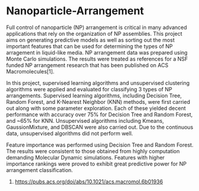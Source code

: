 # Nanoparticle-Arrangement

Full control of nanoparticle (NP) arrangement is critical in many advanced applications that rely on the organization of NP assemblies.
This project aims on generating predictive models as well as sorting out the most important features that can be used for determining the types of NP arragement in liquid-like media. NP arrangement data was prepared using Monte Carlo simulations. The results were treated as references for a NSF funded NP arrangement research that has been published on ACS Macromolecules[1]. 

In this project, supervised learning algorithms and unsupervised clustering algorithms were applied and evaluated for classifying 3 types of NP arrangements. Supervised learning algorithms, including Decision Tree, Random Forest, and K-Nearest Neighbor (KNN) methods, were first carried out along with some parameter exploration. Each of these yielded decent performance with accuracy over 75% for Decision Tree and Random Forest, and ~65% for KNN. Unsupervised algorithms including Kmeans, GaussionMixture, and DBSCAN were also carried out. Due to the continuous data, unsupervised algorithms did not perform well.

Feature importance was performed using Decision Tree and Random Forest. The results were consistent to those obtained from highly computation demanding Molecular Dynamic simulations. Features with higher importance rankings were proved to exhibit great predictive power for NP arrangement classification.

1. https://pubs.acs.org/doi/abs/10.1021/acs.macromol.6b01936
